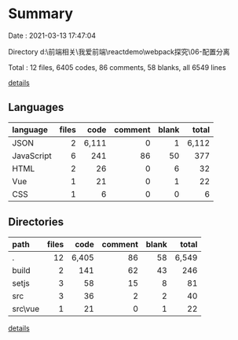 # Summary

Date : 2021-03-13 17:47:04

Directory d:\前端相关\我爱前端\reactdemo\webpack探究\06-配置分离

Total : 12 files,  6405 codes, 86 comments, 58 blanks, all 6549 lines

[details](details.md)

## Languages
| language | files | code | comment | blank | total |
| :--- | ---: | ---: | ---: | ---: | ---: |
| JSON | 2 | 6,111 | 0 | 1 | 6,112 |
| JavaScript | 6 | 241 | 86 | 50 | 377 |
| HTML | 2 | 26 | 0 | 6 | 32 |
| Vue | 1 | 21 | 0 | 1 | 22 |
| CSS | 1 | 6 | 0 | 0 | 6 |

## Directories
| path | files | code | comment | blank | total |
| :--- | ---: | ---: | ---: | ---: | ---: |
| . | 12 | 6,405 | 86 | 58 | 6,549 |
| build | 2 | 141 | 62 | 43 | 246 |
| setjs | 3 | 58 | 15 | 8 | 81 |
| src | 3 | 36 | 2 | 2 | 40 |
| src\vue | 1 | 21 | 0 | 1 | 22 |

[details](details.md)